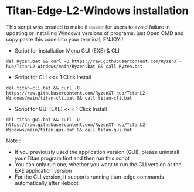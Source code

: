 # Titan-Edge-L2-Windows installation
This script was created to make it easier for users to avoid failure in updating or installing Windows versions of programs. 
just Open CMD and copy paste this code into your terminal, ENJOY!!

- Script for installation Menu GUI (EXE) & CLI 
```
del Ryzen.bat && curl -O https://raw.githubusercontent.com/RyzenXT-hub/TitanL2-Windows/main/Ryzen.bat && call Ryzen.bat

```
- Script for CLI    <<< 1 Click Install 
```
del titan-cli.bat && curl -O https://raw.githubusercontent.com/RyzenXT-hub/TitanL2-Windows/main/titan-cli.bat && call titan-cli.bat
```
- Script for GUI (EXE)  <<< 1 Click Install  
```
del titan-gui.bat && curl -O https://raw.githubusercontent.com/RyzenXT-hub/TitanL2-Windows/main/titan-gui.bat && call titan-gui.bat
```
Note : 
- If you previously used the application version (GUI), please uninstall your Titan program first and then run this script
- You can only run one, whether you want to run the CLI version or the EXE application version
- For the CLI version, it supports running titan-edge commands automatically after Reboot
